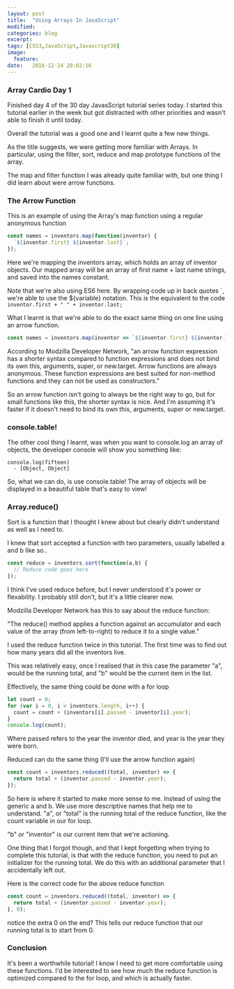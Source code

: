 ```yaml
---
layout: post
title:  "Using Arrays In JavaScript"
modified:
categories: blog
excerpt:
tags: [CSS3,JavaScript,Javascript30]
image:
  feature:
date:   2016-12-24 20:02:16
---
```

### Array Cardio Day 1

Finished day 4 of the 30 day JavasScript tutorial series today. I started this tutorial earlier in the week but got distracted with other priorities and wasn't able to finish it until today.

Overall the tutorial was a good one and I learnt quite a few new things.

As the title suggests, we were getting more familiar with Arrays. In particular, using the filter, sort, reduce and map prototype functions of the array.

The map and filter function I was already quite familiar with, but one thing I did learn about were arrow functions.

### The Arrow Function

This is an example of using the Array's map function using a regular anonymous function

```javascript
const names = inventors.map(function(inventor) {
  `${inventor.first} ${inventor.last}`;
});
```
Here we're mapping the inventors array, which holds an array of inventor objects. Our mapped array will be an array of first name + last name strings, and saved into the names constant.

Note that we're also using ES6 here. By wrapping code up in back quotes \`, we're able to use the ${variable} notation. This is the equivalent to the code `inventor.first + " " + inventor.last;`

What I learnt is that we're able to do the exact same thing on one line using an arrow function.

```javascript
const names = inventors.map(inventor => `${inventor.first} ${inventor.last});
```

According to Modzilla Developer Network, "an arrow function expression has a shorter syntax compared to function expressions and does not bind its own this, arguments, super, or new.target. Arrow functions are always anonymous. These function expressions are best suited for non-method functions and they can not be used as constructors."

So an arrow function isn't going to always be the right way to go, but for small functions like this, the shorter syntax is nice. And I'm assuming it's faster if it doesn't need to bind its own this, arguments, super or new.target.

### console.table!

The other cool thing I learnt, was when you want to console.log an array of objects, the developer console will show you something like:

```
console.log(fifteen)
  - [Object, Object]
```

So, what we can do, is use console.table! The array of objects will be displayed in a beautiful table that's easy to view!

### Array.reduce()

Sort is a function that I thought I knew about but clearly didn't understand as well as I need to.

I knew that sort accepted a function with two parameters, usually labelled a and b like so..

```javascript
const reduce = inventors.sort(function(a,b) {
  // Reduce code goes here
});
```

I think I've used reduce before, but I never understood it's power or flexability. I probably still don't, but it's a little clearer now.

Modzilla Developer Network has this to say about the reduce function:

"The reduce() method applies a function against an accumulator and each value of the array (from left-to-right) to reduce it to a single value."

I used the reduce function twice in this tutorial. The first time was to find out how many years did all the inventors live.

This was relatively easy, once I realised that in this case the parameter "a", would be the running total, and "b" would be the current item in the list.

Effectively, the same thing could be done with a for loop

```javascript
let count = 0;
for (var i = 0, i < inventors.length, i++) {
  count = count + (inventors[i].passed - inventor[i].year);
}
console.log(count);
```

Where passed refers to the year the inventor died, and year is the year they were born.

Reduced can do the same thing (I'll use the arrow function again)

```javascript
const count = inventors.reduced((total, inventor) => {
  return total + (inventor.passed - inventor.year);
});
```

So here is where it started to make more sense to me. Instead of using the generic a and b. We use more descriptive names that help me to understand. "a", or "total" is the running total of the reduce function, like the count variable in our for loop.

"b" or "inventor" is our current item that we're actioning.

One thing that I forgot though, and that I kept forgetting when trying to complete this tutorial, is that with the reduce function, you need to put an initializer for the running total. We do this with an additional parameter that I accidentally left out.

Here is the correct code for the above reduce function

```javascript
const count = inventors.reduced((total, inventor) => {
  return total + (inventor.passed - inventor.year);
}, 0);
```

notice the extra 0 on the end? This tells our reduce function that our running total is to start from 0.

### Conclusion

It's been a worthwhile tutorial! I know I need to get more comfortable using these functions. I'd be interested to see how much the reduce function is optimized compared to the for loop, and which is actually faster.
